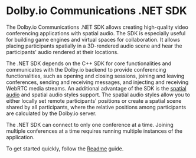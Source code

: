 # Dolby.io Communications .NET SDK

The Dolby.io Communications .NET SDK allows creating high-quality video conferencing applications with spatial audio. The SDK is especially useful for building game engines and virtual spaces for collaboration. It allows placing participants spatially in a 3D-rendered audio scene and hear the participants' audio rendered at their locations.

The .NET SDK depends on the C++ SDK for core functionalities and communicates with the Dolby.io backend to provide conferencing functionalities, such as opening and closing sessions, joining and leaving conferences, sending and receiving messages, and injecting and receiving WebRTC media streams. An additional advantage of the SDK is the [spatial audio](https://docs.dolby.io/communications-apis/docs/guides-spatial-audio) and spatial audio styles support. The spatial audio styles allow you to either locally set remote participants' positions or create a spatial scene shared by all participants, where the relative positions among participants are calculated by the Dolby.io server.

The .NET SDK can connect to only one conference at a time. Joining multiple conferences at a time requires running multiple instances of the application.

To get started quickly, follow the [Readme](../../Readme.md) guide.

